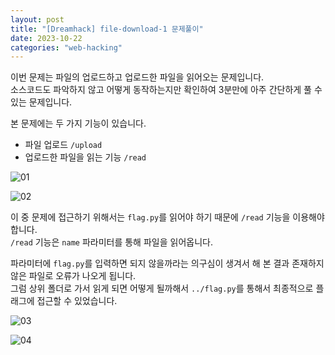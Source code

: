 ```yaml
---
layout: post
title: "[Dreamhack] file-download-1 문제풀이"
date: 2023-10-22
categories: "web-hacking"
---
```

이번 문제는 파일의 업로드하고 업로드한 파일을 읽어오는 문제입니다.  
소스코드도 파악하지 않고 어떻게 동작하는지만 확인하여 3분만에 아주 간단하게 풀 수 있는 문제입니다.  

본 문제에는 두 가지 기능이 있습니다.  

- 파일 업로드 `/upload`
- 업로드한 파일을 읽는 기능 `/read`

![01](/hacking/assets/images/dreamhack/file-download-1/01.png)

![02](/hacking/assets/images/dreamhack/file-download-1/02.png)

이 중 문제에 접근하기 위해서는 `flag.py`를 읽어야 하기 때문에 `/read` 기능을 이용해야 합니다.  
`/read` 기능은 `name` 파라미터를 통해 파일을 읽어옵니다.  

파라미터에 `flag.py`를 입력하면 되지 않을까라는 의구심이 생겨서 해 본 결과  존재하지 않은 파일로 오류가 나오게 됩니다.  
그럼 상위 폴더로 가서 읽게 되면 어떻게 될까해서 `../flag.py`를 통해서 최종적으로 플래그에 접근할 수 있었습니다.  

![03](/hacking/assets/images/dreamhack/file-download-1/03.png)

![04](/hacking/assets/images/dreamhack/file-download-1/04.png)